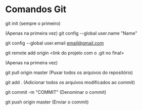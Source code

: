 # Comandos Git

git init (sempre o primeiro)

(Apenas na primeira vez)
git config --global user.name "Name"

git config --global user.email email@gmail.com

git remote add origin <link do projeto com o .git no final>

(Apenas na primeira vez)

git pull origin master (Puxar todos os arquivos do repositório)

git add . (Adicionar todos os arquivos modificados ao commit)

git commit -m "COMMIT" (Denominar o commit)

git push origin master (Enviar o commit)

